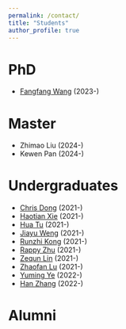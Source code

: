 ```yaml
---
permalink: /contact/
title: "Students"
author_profile: true
---
```

# PhD
* [Fangfang Wang](https://yingtangwebsite.netlify.app/author/fangfang-wang-%E7%8E%8B%E8%8A%B3%E8%8A%B3-joint/) (2023-)

# Master
* Zhimao Liu (2024-)
* Kewen Pan (2024-)

# Undergraduates
* [Chris Dong](https://yingtangwebsite.netlify.app/author/chris-dong/) (2021-)
* [Haotian Xie](https://yingtangwebsite.netlify.app/author/haotian-xie-%E8%B0%A2%E6%98%8A%E5%A4%A9/) (2021-)
* [Hua Tu](https://yingtangwebsite.netlify.app/author/hua-tu-%E6%B6%82%E5%A9%B3/) (2021-)
* [Jiayu Weng](https://yingtangwebsite.netlify.app/author/jiayu-weng-%E7%BF%81%E4%BD%B3%E9%92%B0/) (2021-)
* [Runzhi Kong](https://yingtangwebsite.netlify.app/author/kong-runzhi-%E5%AD%94%E6%B6%A6%E8%87%B3/) (2021-)
* [Rappy Zhu](https://yingtangwebsite.netlify.app/author/rappy-zhu-%E6%9C%B1%E6%AC%A3%E6%80%A1/) (2021-)
* [Zequn Lin](https://linzequn17.github.io/) (2021-)
* [Zhaofan Lu](https://yingtangwebsite.netlify.app/author/zhaofan-lu-%E5%8D%A2%E9%92%8A%E5%B8%86/) (2021-)
* [Yuming Ye](https://yingtangwebsite.netlify.app/author/yuming-ye-%E5%8F%B6%E8%82%B2%E9%B8%A3/) (2022-)
* [Han Zhang](https://yingtangwebsite.netlify.app/author/han-zhang-%E5%BC%A0%E6%B6%B5/) (2022-)

# Alumni

